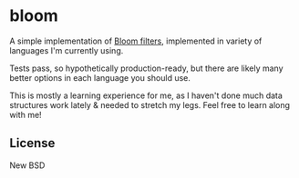 # bloom

A simple implementation of [Bloom filters](https://en.wikipedia.org/wiki/Bloom_filter),
implemented in variety of languages I'm currently using.

Tests pass, so hypothetically production-ready, but there are likely many
better options in each language you should use.

This is mostly a learning experience for me, as I haven't done much data
structures work lately & needed to stretch my legs. Feel free to learn along
with me!

## License

New BSD
